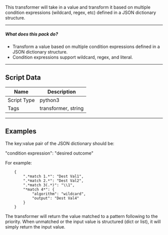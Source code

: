This transformer will take in a value and transform it based on multiple condition expressions (wildcard, regex, etc) defined in a JSON dictionary structure.

---

##### What does this pack do?

- Transform a value based on multiple condition expressions defined in a JSON dictionary structure.
- Condition expressions support wildcard, regex, and literal.

---

## Script Data

| **Name** | **Description** |
| --- | --- |
| Script Type | python3 |
| Tags | transformer, string |


---

## Examples

The key:value pair of the JSON dictionary should be:

"condition expression": "desired outcome"

For example:

```
    {
        ".*match 1.*": "Dest Val1",
        ".*match 2.*": "Dest Val2",
        ".*match 3(.*)": "\\1",
        "*match 4*": {
            "algorithm": "wildcard",
            "output": "Dest Val4"
        }
    }
```

The transformer will return the value matched to a pattern following to the priority.
When unmatched or the input value is structured (dict or list), it will simply return the input value.
